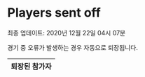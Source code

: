 # Players sent off
최종 업데이트: 2020년 12월 22일 04시 07분


경기 중 오류가 발생하는 경우 자동으로 퇴장됩니다.


| 퇴장된 참가자 |
|:---:|